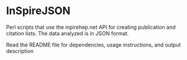 # InSpireJSON

Perl scripts that use the inpirehep.net API for creating publication and citation lists. The data analyzed is in JSON format.

Read the README file for dependencies, usage instructions, and output description
